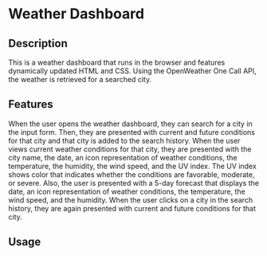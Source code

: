 # Weather Dashboard


## Description
This is a weather dashboard that runs in the browser and features dynamically updated HTML and CSS. Using the OpenWeather One Call API, the weather is retrieved for a searched city.


## Features
When the user opens the weather dashboard, they can search for a city in the input form. Then, they are presented with current and future conditions for that city and that city is added to the search history. When the user views current weather conditions for that city, they are presented with the city name, the date, an icon representation of weather conditions, the temperature, the humidity, the wind speed, and the UV index. The UV index shows color that indicates whether the conditions are favorable, moderate, or severe. Also, the user is presented with a 5-day forecast that displays the date, an icon representation of weather conditions, the temperature, the wind speed, and the humidity. When the user clicks on a city in the search history, they are again presented with current and future conditions for that city.


## Usage